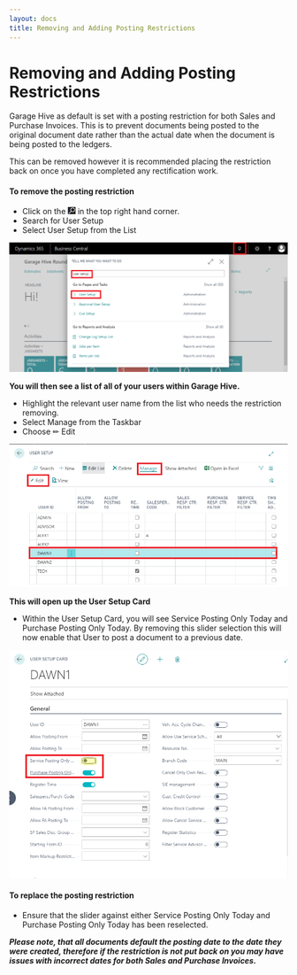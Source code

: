 ```yaml
---
layout: docs
title: Removing and Adding Posting Restrictions   
---
```


#   Removing and Adding Posting Restrictions

Garage Hive as default is set with a posting restriction for both Sales and Purchase Invoices. This is to prevent documents being posted to the original document date rather than the actual date when the document is being posted to the ledgers. 

This can be removed however it is recommended placing the restriction back on once you have completed any rectification work. 

####    To remove the posting restriction 

*   Click on the ![](media/search_icon.png) in the top right hand corner. 
*   Search for User Setup 
*   Select User Setup from the List 

![](media/garagehive-removing-posting-restriction1.png)

**You will then see a list of all of your users within Garage Hive.**

*   Highlight the relevant user name from the list who needs the restriction removing. 
*   Select Manage from the Taskbar 
*   Choose ✏ Edit

![](media/garagehive-removing-posting-restriction2.png)

**This will open up the User Setup Card** 

*   Within the User Setup Card, you will see Service Posting Only Today and Purchase Posting Only Today. By removing this slider selection this will now enable that User to post a document to a previous date. 

![](media/garagehive-removing-posting-restriction3.png)

####    To replace the posting restriction 

*   Ensure that the slider against either Service Posting Only Today and Purchase Posting Only Today has been reselected.   

***Please note, that all documents default the posting date to the date they were created, therefore if the restriction is not put back on you may have issues with incorrect dates for both Sales and Purchase Invoices.***
